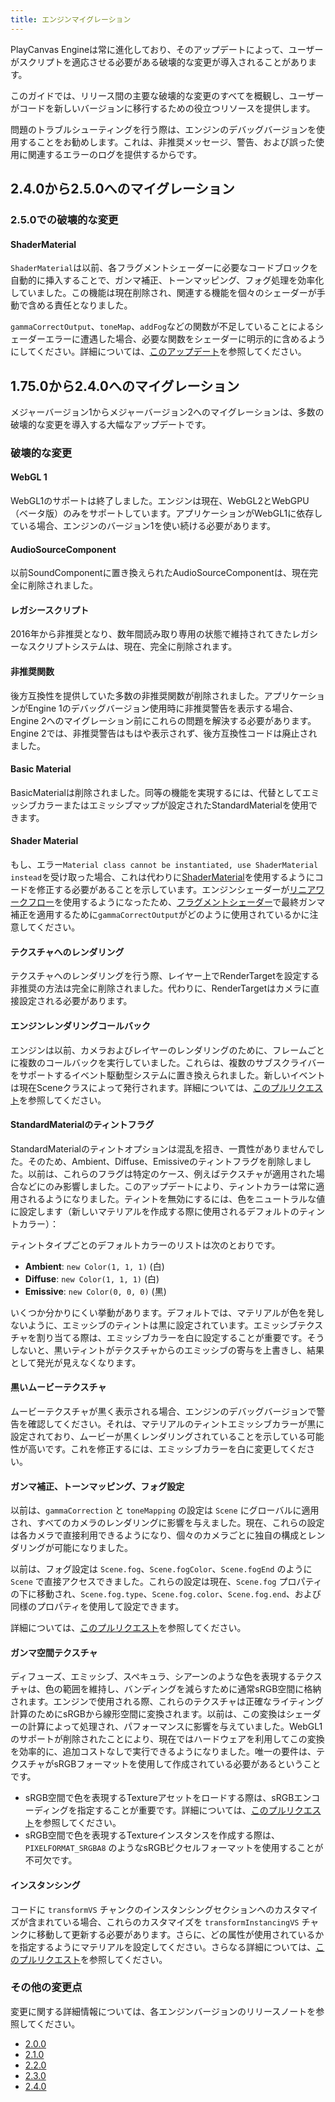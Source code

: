 ```yaml
---
title: エンジンマイグレーション
---
```


PlayCanvas Engineは常に進化しており、そのアップデートによって、ユーザーがスクリプトを適応させる必要がある破壊的な変更が導入されることがあります。

このガイドでは、リリース間の主要な破壊的な変更のすべてを概観し、ユーザーがコードを新しいバージョンに移行するための役立つリソースを提供します。

問題のトラブルシューティングを行う際は、エンジンのデバッグバージョンを使用することをお勧めします。これは、非推奨メッセージ、警告、および誤った使用に関連するエラーのログを提供するからです。

## 2.4.0から2.5.0へのマイグレーション

### 2.5.0での破壊的な変更

#### ShaderMaterial

`ShaderMaterial`は以前、各フラグメントシェーダーに必要なコードブロックを自動的に挿入することで、ガンマ補正、トーンマッピング、フォグ処理を効率化していました。この機能は現在削除され、関連する機能を個々のシェーダーが手動で含める責任となりました。

`gammaCorrectOutput`、`toneMap`、`addFog`などの関数が不足していることによるシェーダーエラーに遭遇した場合、必要な関数をシェーダーに明示的に含めるようにしてください。詳細については、[このアップデート](https://github.com/playcanvas/engine/pull/7331)を参照してください。

## 1.75.0から2.4.0へのマイグレーション

メジャーバージョン1からメジャーバージョン2へのマイグレーションは、多数の破壊的な変更を導入する大幅なアップデートです。

### 破壊的な変更

#### WebGL 1

WebGL1のサポートは終了しました。エンジンは現在、WebGL2とWebGPU（ベータ版）のみをサポートしています。アプリケーションがWebGL1に依存している場合、エンジンのバージョン1を使い続ける必要があります。

#### AudioSourceComponent

以前SoundComponentに置き換えられたAudioSourceComponentは、現在完全に削除されました。

#### レガシースクリプト

2016年から非推奨となり、数年間読み取り専用の状態で維持されてきたレガシーなスクリプトシステムは、現在、完全に削除されます。

#### 非推奨関数

後方互換性を提供していた多数の非推奨関数が削除されました。アプリケーションがEngine 1のデバッグバージョン使用時に非推奨警告を表示する場合、Engine 2へのマイグレーション前にこれらの問題を解決する必要があります。Engine 2では、非推奨警告はもはや表示されず、後方互換性コードは廃止されました。

#### Basic Material

BasicMaterialは削除されました。同等の機能を実現するには、代替としてエミッシブカラーまたはエミッシブマップが設定されたStandardMaterialを使用できます。

#### Shader Material

もし、エラー`Material class cannot be instantiated, use ShaderMaterial instead`を受け取った場合、これは代わりに[ShaderMaterial][1]を使用するようにコードを修正する必要があることを示しています。エンジンシェーダーが[リニアワークフロー][2]を使用するようになったため、[フラグメントシェーダー][3]で最終ガンマ補正を適用するために`gammaCorrectOutput`がどのように使用されているかに注意してください。

#### テクスチャへのレンダリング

テクスチャへのレンダリングを行う際、レイヤー上でRenderTargetを設定する非推奨の方法は完全に削除されました。代わりに、RenderTargetはカメラに直接設定される必要があります。

#### エンジンレンダリングコールバック

エンジンは以前、カメラおよびレイヤーのレンダリングのために、フレームごとに複数のコールバックを実行していました。これらは、複数のサブスクライバーをサポートするイベント駆動型システムに置き換えられました。新しいイベントは現在Sceneクラスによって発行されます。詳細については、[このプルリクエスト](https://github.com/playcanvas/engine/pull/7156)を参照してください。

#### StandardMaterialのティントフラグ

StandardMaterialのティントオプションは混乱を招き、一貫性がありませんでした。そのため、Ambient、Diffuse、Emissiveのティントフラグを削除しました。以前は、これらのフラグは特定のケース、例えばテクスチャが適用された場合などにのみ影響しました。このアップデートにより、ティントカラーは常に適用されるようになりました。ティントを無効にするには、色をニュートラルな値に設定します（新しいマテリアルを作成する際に使用されるデフォルトのティントカラー）：

ティントタイプごとのデフォルトカラーのリストは次のとおりです。

* **Ambient**: `new Color(1, 1, 1)` (白)
* **Diffuse**: `new Color(1, 1, 1)` (白)
* **Emissive**: `new Color(0, 0, 0)` (黒)

いくつか分かりにくい挙動があります。デフォルトでは、マテリアルが色を発しないように、エミッシブのティントは黒に設定されています。エミッシブテクスチャを割り当てる際は、エミッシブカラーを白に設定することが重要です。そうしないと、黒いティントがテクスチャからのエミッシブの寄与を上書きし、結果として発光が見えなくなります。

#### 黒いムービーテクスチャ

ムービーテクスチャが黒く表示される場合、エンジンのデバッグバージョンで警告を確認してください。それは、マテリアルのティントエミッシブカラーが黒に設定されており、ムービーが黒くレンダリングされていることを示している可能性が高いです。これを修正するには、エミッシブカラーを白に変更してください。

#### ガンマ補正、トーンマッピング、フォグ設定

以前は、`gammaCorrection` と `toneMapping` の設定は `Scene` にグローバルに適用され、すべてのカメラのレンダリングに影響を与えました。現在、これらの設定は各カメラで直接利用できるようになり、個々のカメラごとに独自の構成とレンダリングが可能になりました。

以前は、フォグ設定は `Scene.fog`、`Scene.fogColor`、`Scene.fogEnd` のように `Scene` で直接アクセスできました。これらの設定は現在、`Scene.fog` プロパティの下に移動され、`Scene.fog.type`、`Scene.fog.color`、`Scene.fog.end`、および同様のプロパティを使用して設定できます。

詳細については、[このプルリクエスト](https://github.com/playcanvas/engine/pull/7101)を参照してください。

#### ガンマ空間テクスチャ

ディフューズ、エミッシブ、スペキュラ、シアーンのような色を表現するテクスチャは、色の範囲を維持し、バンディングを減らすために通常sRGB空間に格納されます。エンジンで使用される際、これらのテクスチャは正確なライティング計算のためにsRGBから線形空間に変換されます。以前は、この変換はシェーダーの計算によって処理され、パフォーマンスに影響を与えていました。WebGL1のサポートが削除されたことにより、現在ではハードウェアを利用してこの変換を効率的に、追加コストなしで実行できるようになりました。唯一の要件は、テクスチャがsRGBフォーマットを使用して作成されている必要があるということです。

* sRGB空間で色を表現するTextureアセットをロードする際は、sRGBエンコーディングを指定することが重要です。詳細については、[このプルリクエスト](https://github.com/playcanvas/engine/pull/6739)を参照してください。
* sRGB空間で色を表現するTextureインスタンスを作成する際は、`PIXELFORMAT_SRGBA8` のようなsRGBピクセルフォーマットを使用することが不可欠です。

#### インスタンシング

コードに `transformVS` チャンクのインスタンシングセクションへのカスタマイズが含まれている場合、これらのカスタマイズを `transformInstancingVS` チャンクに移動して更新する必要があります。さらに、どの属性が使用されているかを指定するようにマテリアルを設定してください。さらなる詳細については、[このプルリクエスト](https://github.com/playcanvas/engine/pull/6867)を参照してください。

### その他の変更点

変更に関する詳細情報については、各エンジンバージョンのリリースノートを参照してください。

* [2.0.0](https://github.com/playcanvas/engine/releases/tag/v2.0.0)
* [2.1.0](https://github.com/playcanvas/engine/releases/tag/v2.1.0)
* [2.2.0](https://github.com/playcanvas/engine/releases/tag/v2.2.0)
* [2.3.0](https://github.com/playcanvas/engine/releases/tag/v2.3.0)
* [2.4.0](https://github.com/playcanvas/engine/releases/tag/v2.4.0)

[1]: /user-manual/graphics/shaders/
[2]: /user-manual/graphics/linear-workflow/
[3]: /user-manual/graphics/shaders/#fragment-shader
